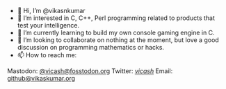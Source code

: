 - 👋 Hi, I’m @vikasnkumar
- 👀 I’m interested in C, C++, Perl programming related to products that test your intelligence.
- 🌱 I’m currently learning to build my own console gaming engine in C.
- 💞️ I’m looking to collaborate on nothing at the moment, but love a good discussion on programming mathematics or hacks.
- 📫 How to reach me:

Mastodon: [@vicash@fosstodon.org](https://fostodon.org/@vicash)
Twitter: [_vicash_](https://twitter.com/_vicash_)
Email: [github@vikaskumar.org](mailto:github@vikaskumar.org)

<!---
vikasnkumar/vikasnkumar is a ✨ special ✨ repository because its `README.md` (this file) appears on your GitHub profile.
You can click the Preview link to take a look at your changes.
--->

